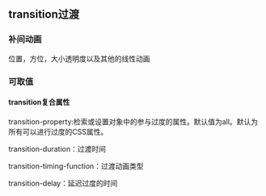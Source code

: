 ## transition过渡



### 补间动画

位置，方位，大小透明度以及其他的线性动画



### 可取值

#### transition复合属性

transition-property:检索或设置对象中的参与过度的属性。默认值为all。默认为所有可以进行过度的CSS属性。

transition-duration：过渡时间

transition-timing-function：过渡动画类型

transition-delay：延迟过度的时间

